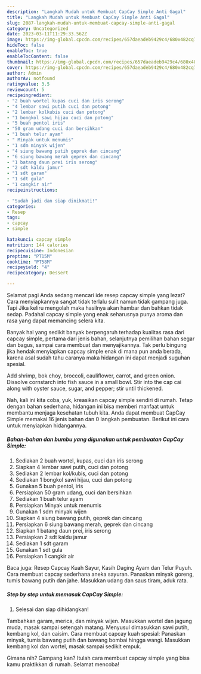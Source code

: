```yaml
---
description: "Langkah Mudah untuk Membuat CapCay Simple Anti Gagal"
title: "Langkah Mudah untuk Membuat CapCay Simple Anti Gagal"
slug: 2087-langkah-mudah-untuk-membuat-capcay-simple-anti-gagal
category: Uncategorized
date: 2023-03-11T11:29:33.562Z
image: https://img-global.cpcdn.com/recipes/657daeadeb9429c4/680x482cq70/capcay-simple-foto-resep-utama.jpg
hideToc: false
enableToc: true
enableTocContent: false
thumbnail: https://img-global.cpcdn.com/recipes/657daeadeb9429c4/680x482cq70/capcay-simple-foto-resep-utama.jpg
cover: https://img-global.cpcdn.com/recipes/657daeadeb9429c4/680x482cq70/capcay-simple-foto-resep-utama.jpg
author: Admin
authorAv: notfound
ratingvalue: 3.5
reviewcount: 5
recipeingredient:
- "2 buah wortel kupas cuci dan iris serong"
- "4 lembar sawi putih cuci dan potong"
- "2 lembar kolkubis cuci dan potong"
- "1 bongkol sawi hijau cuci dan potong"
- "5 buah pentol iris"
- "50 gram udang cuci dan bersihkan"
- "1 buah telur ayam"
- " Minyak untuk menumis"
- "1 sdm minyak wijen"
- "4 siung bawang putih geprek dan cincang"
- "6 siung bawang merah geprek dan cincang"
- "1 batang daun prei iris serong"
- "2 sdt kaldu jamur"
- "1 sdt garam"
- "1 sdt gula"
- "1 cangkir air"
recipeinstructions:

- "Sudah jadi dan siap dinikmati!"
categories:
- Resep
tags:
- capcay
- simple

katakunci: capcay simple 
nutrition: 144 calories
recipecuisine: Indonesian
preptime: "PT15M"
cooktime: "PT58M"
recipeyield: "4"
recipecategory: Dessert

---
```



Selamat pagi Anda sedang mencari ide resep capcay simple yang lezat? Cara menyiapkannya sangat tidak terlalu sulit namun tidak gampang juga. Tapi Jika keliru mengolah maka hasilnya akan hambar dan bahkan tidak sedap. Padahal capcay simple yang enak seharusnya punya aroma dan rasa yang dapat memancing selera kita.


Banyak hal yang sedikit banyak berpengaruh terhadap kualitas rasa dari capcay simple, pertama dari jenis bahan, selanjutnya pemilihan bahan segar dan bagus, sampai cara membuat dan menyajikannya. Tak perlu bingung jika hendak menyiapkan capcay simple enak di mana pun anda berada, karena asal sudah tahu caranya maka hidangan ini dapat menjadi suguhan spesial.

Add shrimp, bok choy, broccoli, cauliflower, carrot, and green onion. Dissolve cornstarch into fish sauce in a small bowl. Stir into the cap cai along with oyster sauce, sugar, and pepper; stir until thickened.


Nah, kali ini kita coba, yuk, kreasikan capcay simple sendiri di rumah. Tetap dengan bahan sederhana, hidangan ini bisa memberi manfaat untuk membantu menjaga kesehatan tubuh kita. Anda dapat membuat CapCay Simple memakai 16 jenis bahan dan 0 langkah pembuatan. Berikut ini cara untuk menyiapkan hidangannya.

<!--inarticleads1-->

##### Bahan-bahan dan bumbu yang digunakan untuk pembuatan CapCay Simple:

1. Sediakan 2 buah wortel, kupas, cuci dan iris serong
1. Siapkan 4 lembar sawi putih, cuci dan potong
1. Sediakan 2 lembar kol/kubis, cuci dan potong
1. Sediakan 1 bongkol sawi hijau, cuci dan potong
1. Gunakan 5 buah pentol, iris
1. Persiapkan 50 gram udang, cuci dan bersihkan
1. Sediakan 1 buah telur ayam
1. Persiapkan  Minyak untuk menumis
1. Gunakan 1 sdm minyak wijen
1. Siapkan 4 siung bawang putih, geprek dan cincang
1. Persiapkan 6 siung bawang merah, geprek dan cincang
1. Siapkan 1 batang daun prei, iris serong
1. Persiapkan 2 sdt kaldu jamur
1. Sediakan 1 sdt garam
1. Gunakan 1 sdt gula
1. Persiapkan 1 cangkir air


Baca juga: Resep Capcay Kuah Sayur, Kasih Daging Ayam dan Telur Puyuh. Cara membuat capcay sederhana aneka sayuran. Panaskan minyak goreng, tumis bawang putih dan jahe. Masukkan udang dan saus tiram, aduk rata. 

<!--inarticleads2-->

##### Step by step untuk memasak CapCay Simple:


1. Selesai dan siap dihidangkan!

Tambahkan garam, merica, dan minyak wijen. Masukkan wortel dan jagung muda, masak sampai setengah matang. Menyusul dimasukkan sawi putih, kembang kol, dan caisim. Cara membuat capcay kuah spesial: Panaskan minyak, tumis bawang putih dan bawang bombai hingga wangi. Masukkan kembang kol dan wortel, masak sampai sedikit empuk. 

Gimana nih? Gampang kan? Itulah cara membuat capcay simple yang bisa kamu praktikkan di rumah. Selamat mencoba!
